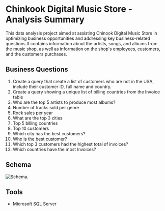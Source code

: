# Chinkook Digital Music Store - Analysis Summary

This data analysis project aimed at assisting Chinook Digital Music Store in optimizing business opportunities and addressing key business-related questions.It contains information about the artists, songs, and albums from the music shop, as well as information on the shop's employees, customers, and the customers purchases.

## Business Questions

1. Create a query that create a list of customers who are not in the USA, include their customer ID, full name and country.
2. Create a query showing a unique list of billing countries from the Invoice table
3. Who are the top 5 artists to produce most albums?
4. Number of tracks sold per genre
5. Rock sales per year
6. What are the top 3 cities
7. Top 5 billing countries
8. Top 10 customers
9. Which city has the best customers?
10. Who is the best customer?
11. Which top 3 customers had the highest total of invoices?
12. Which countries have the most Invoices?


## Schema

![Schema.]( https://camo.githubusercontent.com/c7be866232e89362d71cd9aaba6a87f098cde9fb98f3586169815b117dff24ec/687474703a2f2f6c68342e67677068742e636f6d2f5f6f4b6f367a4668644439382f53574650747966484a46492f4141414141414141414d632f4764726c7a65424e735a4d2f733830302f4368696e6f6f6b4461746162617365536368656d61312e312e706e67 "Chinook Schema.")

## Tools

- Microsoft SQL Server

